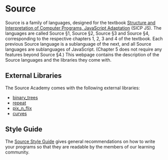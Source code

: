 # Source

Source is a family of languages, designed for the textbook [Structure and Interpretation of Computer Programs, JavaScript Adaptation](https://source-academy.github.io/sicp/) (SICP JS). The languages are called Source §1, Source §2, Source §3 and Source §4, corresponding to the respective chapters 1, 2, 3 and 4 of the textbook. Each previous Source language is a sublanguage of the next, and all Source languages are sublanguages of JavaScript. (Chapter 5 does not require any features beyond Source §4.) This webpage contains the description of the Source languages and the libraries they come with.

## External Libraries

The Source Academy comes with the following external libraries:

- [binary_trees](https://source-academy.github.io/modules/documentation/modules/binarytrees.html)
- [repeat](https://source-academy.github.io/modules/documentation/modules/repeat.html)
- [pix_n_flix](https://source-academy.github.io/modules/documentation/modules/pixnflix.html)
- [curves](https://source-academy.github.io/modules/documentation/modules/curves.html)

## Style Guide

The [Source Style Guide](https://source-academy.github.io/source/source_styleguide.pdf) gives general recommendations on how to write your programs so that they are readable by the members of our learning community.
